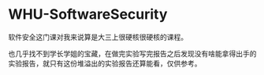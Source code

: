 # WHU-SoftwareSecurity

软件安全这门课对我来说算是大三上很硬核很硬核的课程。

也几乎找不到学长学姐的宝藏，在做完实验写完报告之后发现没有啥能拿得出手的实验报告，就只有这份堆溢出的实验报告还算能看，仅供参考。
